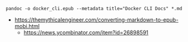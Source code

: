 `pandoc -o docker_cli.epub --metadata title="Docker CLI Docs" *.md`

- https://themythicalengineer.com/converting-markdown-to-epub-mobi.html
  - https://news.ycombinator.com/item?id=26898591
